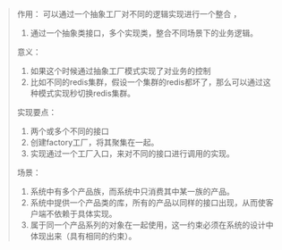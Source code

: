 > 作用： 可以通过一个抽象工厂对不同的逻辑实现进行一个整合 ，
> 1. 通过一个抽象类接口，多个实现类，整合不同场景下的业务逻辑。
> 
> 意义： 
> 1. 如果这个时候通过抽象工厂模式实现了对业务的控制
> 2. 比如不同的redis集群，假设一个集群的redis都坏了，那么可以通过这种模式实现秒切换redis集群。
> 
> 实现要点：
> 1. 两个或多个不同的接口
> 2. 创建factory工厂，将其聚集在一起。
> 3. 实现通过一个工厂入口，来对不同的接口进行调用的实现。
> 
> 
> 场景：
> 1. 系统中有多个产品族，而系统中只消费其中某一族的产品。
> 2. 系统中提供一个产品类的库，所有的产品以同样的接口出现，从而使客户端不依赖于具体实现。
> 3. 属于同一个产品系列的对象在一起使用，这一约束必须在系统的设计中体现出来（具有相同的约束）。
> 
